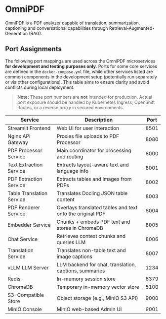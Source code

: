 # OmniPDF

OmniPDF is a PDF analyzer capable of translation, summarization, captioning and conversational capabilities through Retrieval-Augmented-Generation (RAG). 

## Port Assignments

The following port mappings are used across the OmniPDF microservices **for development and testing purposes only**. Ports for some core services are defined in the `docker-compose.yml` file, while other services listed are common components in the development setup (potentially run separately or via other configurations). This table aims to ensure clarity and avoid conflicts during local deployment.

> **Note:** These port numbers are **not** intended for production. Actual port exposure should be handled by Kubernetes Ingress, OpenShift Routes, or a reverse proxy in secured environments.

| Service                   | Description                                               | Port   |
|---------------------------|-----------------------------------------------------------|--------|
| Streamlit Frontend        | Web UI for user interaction                               | 8501   |
| Nginx API Gateway         | Proxies file uploads to PDF Processor                     | 8080   |
| PDF Processor Service     | Main coordinator for processing and routing               | 8000   |
| Text Extraction Service   | Extracts layout-aware text and language info              | 8001   |
| PDF Extraction Service    | Extracts tables and images from PDFs                      | 8002   |
| Table Translation Service | Translates Docling JSON table content                     | 8003   |
| PDF Renderer Service      | Overlays translated tables and text onto the original PDF | 8004   |
| Embedder Service          | Chunks + embeds PDF text and stores in ChromaDB           | 8005   |
| Chat Service              | Retrieves context chunks and queries LLM                  | 8006   |
| Translation Service       | Translates non-table text and image captions              | 8007   |
| vLLM LLM Server           | LLM backend for chat, translation, captions, summaries    | 1234   |
| Redis                     | In-memory session store                                   | 6379   |
| ChromaDB                  | Temporary in-memory vector store                          | 5100   |
| S3-Compatible Store       | Object storage (e.g., MinIO S3 API)                       | 9000   |
| MinIO Console             | MinIO web-based Admin UI                                  | 9001   |
